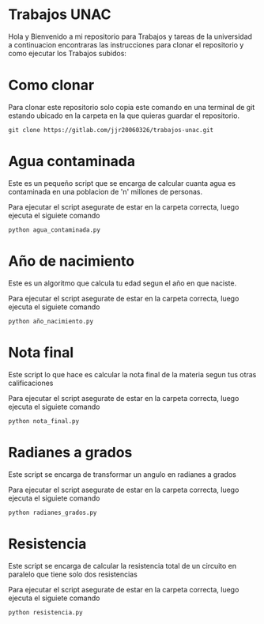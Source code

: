 # Trabajos UNAC
Hola y Bienvenido a mi repositorio para Trabajos y tareas de la universidad a continuacion encontraras las instrucciones para clonar el repositorio y como ejecutar los Trabajos subidos:

# Como clonar
Para clonar este repositorio solo copia este comando en una terminal de git estando ubicado en la carpeta en la que quieras guardar el repositorio.

``` shell
git clone https://gitlab.com/jjr20060326/trabajos-unac.git
```

# Agua contaminada
Este es un pequeño script que se encarga de calcular cuanta agua es contaminada en una poblacion de 'n' millones de personas.

Para ejecutar el script asegurate de estar en la carpeta correcta, luego ejecuta el siguiete comando

``` shell
python agua_contaminada.py
```
# Año de nacimiento
Este es un algoritmo que calcula tu edad segun el año en que naciste.

Para ejecutar el script asegurate de estar en la carpeta correcta, luego ejecuta el siguiete comando

``` shell
python año_nacimiento.py
```
# Nota final
Este script lo que hace es calcular la nota final de la materia segun tus otras calificaciones

Para ejecutar el script asegurate de estar en la carpeta correcta, luego ejecuta el siguiete comando

``` shell
python nota_final.py
```
# Radianes a grados
Este script se encarga de transformar un angulo en radianes a grados

Para ejecutar el script asegurate de estar en la carpeta correcta, luego ejecuta el siguiete comando

``` shell
python radianes_grados.py
```
# Resistencia
Este script se encarga de calcular la resistencia total de un circuito en paralelo que tiene solo dos resistencias

Para ejecutar el script asegurate de estar en la carpeta correcta, luego ejecuta el siguiete comando

``` shell
python resistencia.py
```


